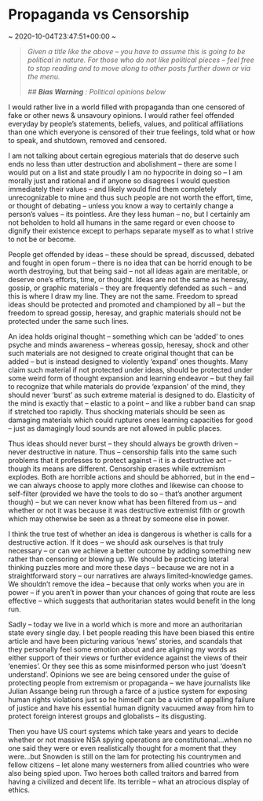 # Propaganda vs Censorship
~ 2020-10-04T23:47:51+00:00 ~

> *Given a title like the above – you have to assume this is going to be political in nature. For those who do not like political pieces – feel free to stop reading and to move along to other posts further down or via the menu.*
> 
> <cite>\## **Bias Warning** : *Political opinions below*</cite>

I would rather live in a world filled with propaganda than one censored of fake or other news &amp; unsavoury opinions. I would rather feel offended everyday by people’s statements, beliefs, values, and political affiliations than one which everyone is censored of their true feelings, told what or how to speak, and shutdown, removed and censored.

I am not talking about certain egregious materials that do deserve such ends no less than utter destruction and abolishment – there are some I would put on a list and state proudly I am no hypocrite in doing so – I am morally just and rational and if anyone so disagrees I would question immediately their values – and likely would find them completely unrecognizable to mine and thus such people are not worth the effort, time, or thought of debating – unless you know a way to certainly change a person’s values – its pointless. Are they less human – no, but I certainly am not beholden to hold all humans in the same regard or even choose to dignify their existence except to perhaps separate myself as to what I strive to not be or become.

People get offended by ideas – these should be spread, discussed, debated and fought in open forum – there is no idea that can be horrid enough to be worth destroying, but that being said – not all ideas again are meritable, or deserve one’s efforts, time, or thought. Ideas are not the same as heresay, gossip, or graphic materials – they are frequently defended as such – and this is where I draw my line. They are not the same. Freedom to spread ideas should be protected and promoted and championed by all – but the freedom to spread gossip, heresay, and graphic materials should not be protected under the same such lines.

An idea holds original thought – something which can be ‘added’ to ones psyche and minds awareness – whereas gossip, heresay, shock and other such materials are not designed to create original thought that can be added – but is instead designed to violently ‘expand’ ones thoughts. Many claim such material if not protected under ideas, should be protected under some weird form of thought expansion and learning endeavor – but they fail to recognize that while materials do provide ‘expansion’ of the mind, they should never ‘burst’ as such extreme material is designed to do. Elasticity of the mind is exactly that – elastic to a point – and like a rubber band can snap if stretched too rapidly. Thus shocking materials should be seen as damaging materials which could ruptures ones learning capacities for good – just as damagingly loud sounds are not allowed in public places.

Thus ideas should never burst – they should always be growth driven – never destructive in nature. Thus – censorship falls into the same such problems that it professes to protect against – it is a destructive act – though its means are different. Censorship erases while extremism explodes. Both are horrible actions and should be abhorred, but in the end – we can always choose to apply more clothes and likewise can choose to self-filter (provided we have the tools to do so – that’s another argument though) – but we can never know what has been filtered from us – and whether or not it was because it was destructive extremist filth or growth which may otherwise be seen as a threat by someone else in power.

I think the true test of whether an idea is dangerous is whether is calls for a destructive action. If it does – we should ask ourselves is that truly necessary – or can we achieve a better outcome by adding something new rather than censoring or blowing up. We should be practicing lateral thinking puzzles more and more these days – because we are not in a straightforward story – our narratives are always limited-knowledge games. We shouldn’t remove the idea – because that only works when you are in power – if you aren’t in power than your chances of going that route are less effective – which suggests that authoritarian states would benefit in the long run.

Sadly – today we live in a world which is more and more an authoritarian state every single day. I bet people reading this have been biased this entire article and have been picturing various ‘news’ stories, and scandals that they personally feel some emotion about and are aligning my words as either support of their views or further evidence against the views of their ‘enemies’. Or they see this as some misinformed person who just ‘doesn’t understand’. Opinions we see are being censored under the guise of protecting people from extremism or propaganda – we have journalists like Julian Assange being run through a farce of a justice system for exposing human rights violations just so he himself can be a victim of appalling failure of justice and have his essential human dignity vacuumed away from him to protect foreign interest groups and globalists – its disgusting.

Then you have US court systems which take years and years to decide whether or not massive NSA spying operations are constitutional…when no one said they were or even realistically thought for a moment that they were…but Snowden is still on the lam for protecting his countrymen and fellow citizens – let alone many westerners from allied countries who were also being spied upon. Two heroes both called traitors and barred from having a civilized and decent life. Its terrible – what an atrocious display of ethics.